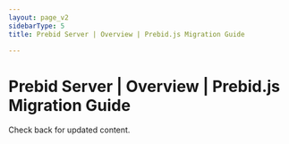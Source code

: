 ```yaml
---
layout: page_v2
sidebarType: 5
title: Prebid Server | Overview | Prebid.js Migration Guide

---
```


# Prebid Server | Overview | Prebid.js Migration Guide

Check back for updated content.
